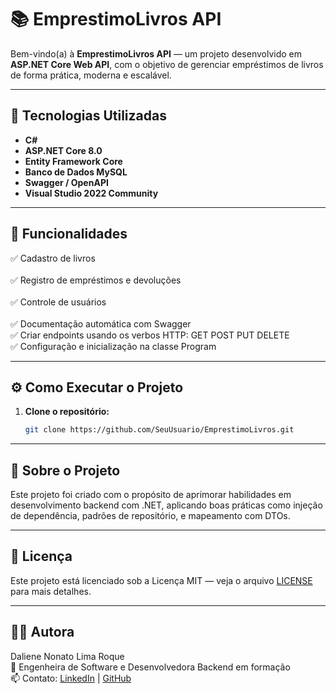 # 📚 EmprestimoLivros API

Bem-vindo(a) à **EmprestimoLivros API** — um projeto desenvolvido em **ASP.NET Core Web API**, com o objetivo de gerenciar empréstimos de livros de forma prática, moderna e escalável.

---

## 🚀 Tecnologias Utilizadas

- **C#**  
- **ASP.NET Core 8.0**  
- **Entity Framework Core**  
- **Banco de Dados MySQL**  
- **Swagger / OpenAPI**  
- **Visual Studio 2022 Community**

---

## 🧩 Funcionalidades

✅ Cadastro de livros<br>  
✅ Registro de empréstimos e devoluções<br>  
✅ Controle de usuários<br>   
✅ Documentação automática com Swagger<br>
✅ Criar endpoints usando os verbos HTTP: GET POST PUT DELETE<br>
✅ Configuração e inicialização na classe Program

---

## ⚙️ Como Executar o Projeto

1. **Clone o repositório:**
   ```bash
   git clone https://github.com/SeuUsuario/EmprestimoLivros.git

---

## 🧠 Sobre o Projeto

Este projeto foi criado com o propósito de aprimorar habilidades em desenvolvimento backend com .NET, aplicando boas práticas como injeção de dependência, padrões de repositório, e mapeamento com DTOs.

---

## 📜 Licença

Este projeto está licenciado sob a Licença MIT — veja o arquivo [LICENSE](https://github.com/dalieneroque/EmprestimoLivros/blob/master/LICENSE.txt)
 para mais detalhes.

---

## 👩‍💻 Autora

Daliene Nonato Lima Roque <br>
💼 Engenheira de Software e Desenvolvedora Backend em formação <br>
📫 Contato: [LinkedIn](https://www.linkedin.com/in/daliene-nonato-lima-roque-a5b167269/) | [GitHub](https://github.com/DalieneRoque)




